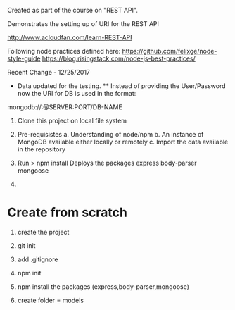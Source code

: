 Created as part of the course on "REST API". 

Demonstrates the setting up of URI for the REST API

http://www.acloudfan.com/learn-REST-API


Following node practices defined here:
https://github.com/felixge/node-style-guide
https://blog.risingstack.com/node-js-best-practices/

Recent Change - 12/25/2017
*  Data updated for the testing.
** Instead of providing the User/Password now the URI for DB is used in the format:

mongodb://<user>:<password>@SERVER:PORT/DB-NAME

1. Clone this project on local file system
2. Pre-requisistes
      a. Understanding of node/npm
      b. An instance of MongoDB available either locally or remotely
      c. Import the data available in the repository

3. Run > npm install
      Deploys the packages
          express
          body-parser
          mongoose

4. 

Create from scratch
===================
1. create the project
2. git init
3. add .gitignore
4. npm init
5. npm install the packages (express,body-parser,mongoose)

6. create folder = models
